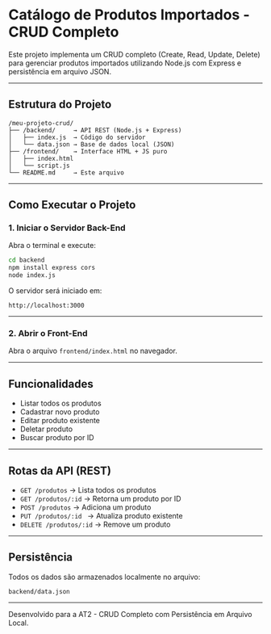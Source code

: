 #  Catálogo de Produtos Importados - CRUD Completo

Este projeto implementa um CRUD completo (Create, Read, Update, Delete) para gerenciar produtos importados utilizando Node.js com Express e persistência em arquivo JSON.

---

##  Estrutura do Projeto

```
/meu-projeto-crud/
├── /backend/     → API REST (Node.js + Express)
│   ├── index.js  → Código do servidor
│   └── data.json → Base de dados local (JSON)
├── /frontend/    → Interface HTML + JS puro
│   ├── index.html
│   └── script.js
└── README.md     → Este arquivo
```

---

##  Como Executar o Projeto

### 1. Iniciar o Servidor Back-End

Abra o terminal e execute:

```bash
cd backend
npm install express cors
node index.js
```

O servidor será iniciado em:
```
http://localhost:3000
```

---

### 2. Abrir o Front-End

Abra o arquivo `frontend/index.html` no navegador.

---

##  Funcionalidades

- Listar todos os produtos
- Cadastrar novo produto
- Editar produto existente
- Deletar produto
- Buscar produto por ID

---

##  Rotas da API (REST)

- `GET /produtos` → Lista todos os produtos
- `GET /produtos/:id` → Retorna um produto por ID
- `POST /produtos` → Adiciona um produto
- `PUT /produtos/:id ` → Atualiza produto existente
- `DELETE /produtos/:id` → Remove um produto

---

##  Persistência

Todos os dados são armazenados localmente no arquivo:
```
backend/data.json
```

---
Desenvolvido para a AT2 - CRUD Completo com Persistência em Arquivo Local.
